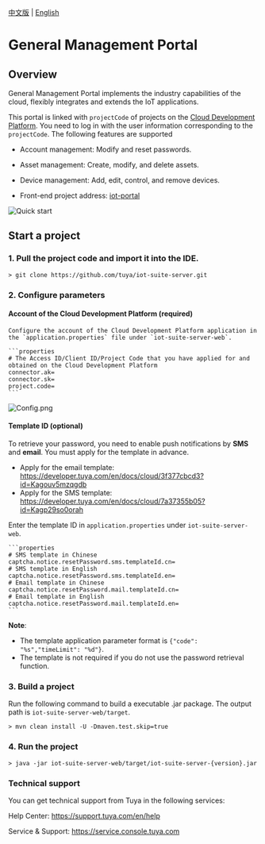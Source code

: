 
[中文版](README_zh.md) | [English](README.md)


# General Management Portal
## Overview

General Management Portal implements the industry capabilities of the cloud, flexibly integrates and extends the IoT applications.

This portal is linked with `projectCode` of projects on the [Cloud Development Platform](https://iot.tuya.com/cloud/). You need to log in with the user information corresponding to the `projectCode`. The following features are supported

- Account management: Modify and reset passwords.

- Asset management: Create, modify, and delete assets.

- Device management: Add, edit, control, and remove devices.

- Front-end project address: [iot-portal](https://github.com/tuya/iot-portal)

![Quick start](iot-suite-server.gif)

## Start a project
### 1. Pull the project code and import it into the IDE.

    > git clone https://github.com/tuya/iot-suite-server.git

### 2. Configure parameters
#### Account of the Cloud Development Platform (required)
    Configure the account of the Cloud Development Platform application in the `application.properties` file under `iot-suite-server-web`.

    ```properties
    # The Access ID/Client ID/Project Code that you have applied for and obtained on the Cloud Development Platform
    connector.ak=
    connector.sk=
    project.code=
    ```
![Config.png](https://airtake-public-data-1254153901.cos.ap-shanghai.myqcloud.com/content-platform/hestia/1625642228a9c1cb190dd.png)

#### Template ID (optional)

To retrieve your password, you need to enable push notifications by <b>SMS</b> and <b>email</b>. You must apply for the template in advance.
* Apply for the email template: https://developer.tuya.com/en/docs/cloud/3f377cbcd3?id=Kagouv5mzqgdb
* Apply for the SMS template: https://developer.tuya.com/en/docs/cloud/7a37355b05?id=Kagp29so0orah

Enter the template ID in `application.properties` under `iot-suite-server-web`.

    ```properties
    # SMS template in Chinese
    captcha.notice.resetPassword.sms.templateId.cn=
    # SMS template in English
    captcha.notice.resetPassword.sms.templateId.en=
    # Email template in Chinese
    captcha.notice.resetPassword.mail.templateId.cn=
    # Email template in English
    captcha.notice.resetPassword.mail.templateId.en=
    ```

**Note**:
* The template application parameter format is `{"code": "%s","timeLimit": "%d"}`.
* The template is not required if you do not use the password retrieval function.

### 3. Build a project
Run the following command to build a executable .jar package. The output path is `iot-suite-server-web/target`.

    > mvn clean install -U -Dmaven.test.skip=true

### 4. Run the project

    > java -jar iot-suite-server-web/target/iot-suite-server-{version}.jar

### Technical support

You can get technical support from Tuya in the following services:

Help Center: https://support.tuya.com/en/help

Service & Support: https://service.console.tuya.com
